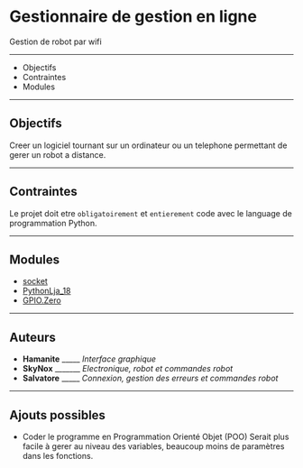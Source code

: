 # Gestionnaire de gestion en ligne
 Gestion de robot par wifi
******************************
+ Objectifs
+ Contraintes
+ Modules

*************************************************************************

## Objectifs

  Creer un logiciel tournant sur un ordinateur ou un telephone permettant de gerer un robot a distance.

************************************************************************

## Contraintes

  Le projet doit etre ```obligatoirement``` et ```entierement``` code avec le language de programmation Python.

********************************************************************

## Modules

+ [socket](https://docs.python.org/3/library/socket.html#module-socket)
+ [PythonLja_18](https://github.com/Salvatore83/Gestionnaire_commande_en_ligne/blob/master/programme_commande/GUI/PythonLja_18.py)
+ [GPIO.Zero](https://gpiozero.readthedocs.io/en/stable/)

********************************************************************

## Auteurs

- **Hamanite**    _____ *Interface graphique* 
- **SkyNox**      _______ *Electronique, robot et commandes robot*
- **Salvatore**   _____ *Connexion, gestion des erreurs et commandes robot*


********************************************************************

## Ajouts possibles

+ Coder le programme en Programmation Orienté Objet (POO)
   Serait plus facile à gerer au niveau des variables, beaucoup moins de paramètres dans les fonctions.

